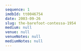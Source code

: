 ```yaml
---
sequence: 1
imdbId: tt0046754
date: 2003-09-26
slug: the-barefoot-contessa-1954
medium: null
venue: null
venueNotes: null
mediumNotes: null
---
```


